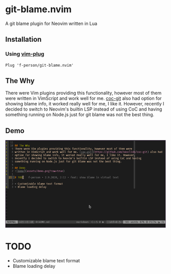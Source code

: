 # git-blame.nvim
A git blame plugin for Neovim written in Lua

## Installation
### Using [vim-plug](https://github.com/junegunn/vim-plug)

```vim
Plug 'f-person/git-blame.nvim'
```

## The Why
There were Vim plugins providing this functionality, however most of them were
written in VimScript and work well for me. [coc-git](https://github.com/neoclide/coc-git) also had
option for showing blame info, it worked really well for me, I like it. However,
recently I decided to switch to Neovim's builtin LSP instead of using CoC and having
something running on Node.js just for git blame was not the best thing.

## Demo
![demo](assets/demo.png?raw=true)

# TODO

* Customizable blame text format
* Blame loading delay
